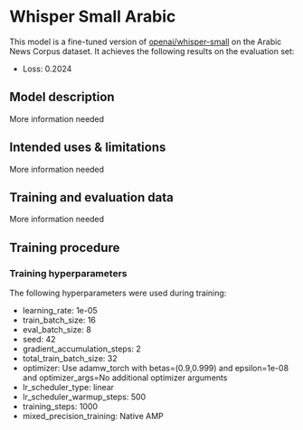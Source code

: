 # Whisper Small Arabic

This model is a fine-tuned version of [openai/whisper-small](https://huggingface.co/openai/whisper-small) on the Arabic News Corpus dataset.
It achieves the following results on the evaluation set:
- Loss: 0.2024

## Model description

More information needed

## Intended uses & limitations

More information needed

## Training and evaluation data

More information needed

## Training procedure

### Training hyperparameters

The following hyperparameters were used during training:
- learning_rate: 1e-05
- train_batch_size: 16
- eval_batch_size: 8
- seed: 42
- gradient_accumulation_steps: 2
- total_train_batch_size: 32
- optimizer: Use adamw_torch with betas=(0.9,0.999) and epsilon=1e-08 and optimizer_args=No additional optimizer arguments
- lr_scheduler_type: linear
- lr_scheduler_warmup_steps: 500
- training_steps: 1000
- mixed_precision_training: Native AMP
